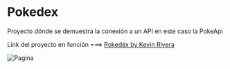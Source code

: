 # Pokedex
Proyecto dónde se demuestra la conexión a un API en este caso la PokeApi

Link del proyecto en función ===> [Pokedéx by Kevin Rivera](https://kerizr.github.io/Pokdex/Index.html)

![Pagina](https://github.com/Kerizr/Pokdex/blob/main/imagenes/pagina.%20.jpg)


